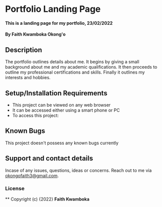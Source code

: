 # Portfolio Landing Page
#### This is a landing page for my portfolio, 23/02/2022
#### By **Faith Kwamboka Okong'o**
## Description
The portfolio outlines details about me. It begins by giving a small background about me and my academic qualifications. It then proceeds to outline my professional certifications and skills. Finally it outlines my interests and hobbies.
## Setup/Installation Requirements
* This project can be viewed on any web browser
* It can be accessed either using a smart phone or PC
* To access this project:
## Known Bugs
This project doesn't possess any known bugs currently
## Support and contact details
Incase of any issues, questions, ideas or concerns. Reach out to me via okongofaith3@gmail.com.
### License
**
Copyright (c) {2022} **Faith Kwamboka**